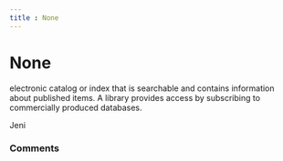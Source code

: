 ```yaml
---
title : None
---
```

None
=====================
electronic catalog or index that is searchable and contains information
about published items. A library provides access by subscribing to
commercially produced databases.

Jeni

### Comments ###


